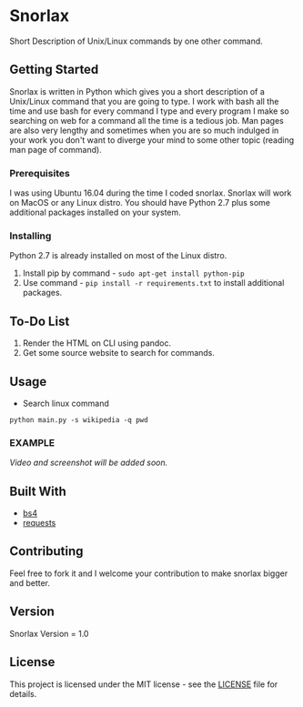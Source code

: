 # Snorlax
Short Description of Unix/Linux commands by one other command.

## Getting Started
Snorlax is written in Python which gives you a short description of a Unix/Linux command that you are going to type. I work with bash all the time and use bash for every command I type and every program I make so searching on web for a command all the time is a tedious job. Man pages are also very lengthy and sometimes when you are so much indulged in your work you don't want to diverge your mind to some other topic (reading man page of command).

### Prerequisites
I was using Ubuntu 16.04 during the time I coded snorlax. Snorlax will work on MacOS or any Linux distro. You should have Python 2.7 plus some additional packages installed on your system.

### Installing 
Python 2.7 is already installed on most of the Linux distro.
1. Install pip by command - `sudo apt-get install python-pip`
2. Use command - `pip install -r requirements.txt` to install additional packages.

## To-Do List
1. Render the HTML on CLI using pandoc.
2. Get some source website to search for commands.

## Usage

- Search linux command
```shell
python main.py -s wikipedia -q pwd
```

### EXAMPLE 
*Video and screenshot will be added soon.*

## Built With
* [bs4](https://beautiful-soup-4.readthedocs.io/en/latest/)
* [requests](http://docs.python-requests.org/en/stable/)

## Contributing
Feel free to fork it and I welcome your contribution to make snorlax bigger and better.

## Version
Snorlax Version = 1.0

## License
This project is licensed under the MIT license - see the [LICENSE](LICENSE) file for details.


